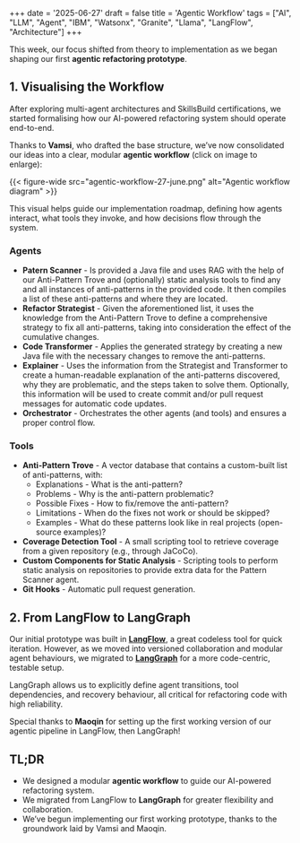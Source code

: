 +++
date = '2025-06-27'
draft = false
title = 'Agentic Workflow'
tags = ["AI", "LLM", "Agent", "IBM", "Watsonx", "Granite", "Llama", "LangFlow", "Architecture"]
+++

This week, our focus shifted from theory to implementation as we began shaping our first **agentic refactoring prototype**.

## 1. Visualising the Workflow

After exploring multi-agent architectures and SkillsBuild certifications, we started formalising how our AI-powered refactoring system should operate end-to-end.

Thanks to **Vamsi**, who drafted the base structure, we’ve now consolidated our ideas into a clear, modular **agentic workflow** (click on image to enlarge):

{{< figure-wide src="agentic-workflow-27-june.png" alt="Agentic workflow diagram" >}}

This visual helps guide our implementation roadmap, defining how agents interact, what tools they invoke, and how decisions flow through the system.

### Agents
- **Patern Scanner** - Is provided a Java file and uses RAG with the help of our Anti-Pattern Trove and (optionally) static analysis tools to find any and all instances of anti-patterns in the provided code. It then compiles a list of these anti-patterns and where they are located.
- **Refactor Strategist** - Given the aforementioned list, it uses the knowledge from the Anti-Pattern Trove to define a comprehensive strategy to fix all anti-patterns, taking into consideration the effect of the cumulative changes.
- **Code Transformer** - Applies the generated strategy by creating a new Java file with the necessary changes to remove the anti-patterns.
- **Explainer** - Uses the information from the Strategist and Transformer to create a human-readable explanation of the anti-patterns discovered, why they are problematic, and the steps taken to solve them. Optionally, this information will be used to create commit and/or pull request messages for automatic code updates.
- **Orchestrator** - Orchestrates the other agents (and tools) and ensures a proper control flow.

### Tools
- **Anti-Pattern Trove** - A vector database that contains a custom-built list of anti-patterns, with:
    - Explanations - What is the anti-pattern?
    - Problems - Why is the anti-pattern problematic?
    - Possible Fixes - How to fix/remove the anti-pattern?
    - Limitations - When do the fixes not work or should be skipped?
    - Examples - What do these patterns look like in real projects (open-source examples)?
- **Coverage Detection Tool** - A small scripting tool to retrieve coverage from a given repository (e.g., through JaCoCo).
- **Custom Components for Static Analysis** - Scripting tools to perform static analysis on repositories to provide extra data for the Pattern Scanner agent.
- **Git Hooks** - Automatic pull request generation.

## 2. From LangFlow to LangGraph

Our initial prototype was built in [**LangFlow**](https://www.langflow.org/), a great codeless tool for quick iteration. However, as we moved into versioned collaboration and modular agent behaviours, we migrated to [**LangGraph**](https://www.langchain.com/langgraph) for a more code-centric, testable setup.

LangGraph allows us to explicitly define agent transitions, tool dependencies, and recovery behaviour, all critical for refactoring code with high reliability.

Special thanks to **Maoqin** for setting up the first working version of our agentic pipeline in LangFlow, then LangGraph!

## TL;DR

- We designed a modular **agentic workflow** to guide our AI-powered refactoring system.
- We migrated from LangFlow to **LangGraph** for greater flexibility and collaboration.
- We’ve begun implementing our first working prototype, thanks to the groundwork laid by Vamsi and Maoqin.
